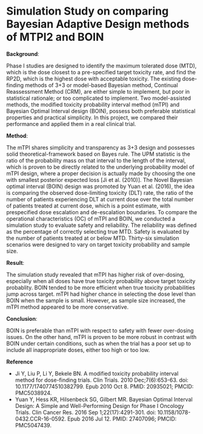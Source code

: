 # Simulation Study on comparing Bayesian Adaptive Design methods of MTPI2 and BOIN

**Background**: 

Phase I studies are designed to identify the maximum tolerated dose (MTD), which is the dose closest to a pre-specified target toxicity rate, and find the RP2D, which is the highest dose with acceptable toxicity. The existing dose-finding methods of 3+3 or model-based Bayesian method, Continual Reassessment Method (CRM), are either simple to implement, but poor in statistical rationale; or too complicated to implement. Two model-assisted methods, the modified toxicity probability interval method (mTPI) and Bayesian Optimal Interval design (BOIN), possess both preferable statistical properties and practical simplicity. In this project, we compared their performance and applied them in a real clinical trial. 

**Method**: 

The mTPI shares simplicity and transparency as 3+3 design and possesses solid theoretical-framework based on Bayes rule. The UPM statistic is the ratio of the probability mass on that interval to the length of the interval, which is proven to be directly related to the underlying probability model of mTPI design, where a proper decision is actually made by choosing the one with smallest posterior expected loss [Ji et al. (2010)]. The Novel Bayesian optimal interval (BOIN) design was promoted by Yuan et al. (2016), the idea is comparing the observed dose-limiting toxicity (DLT) rate, the ratio of the number of patients experiencing DLT at current dose over the total number of patients treated at current dose, which is a point estimate, with prespecified dose escalation and de-escalation boundaries. To compare the operational characteristics (OC) of mTPI and BOIN, we conducted a simulation study to evaluate safety and reliability. The reliability was defined as the percentage of correctly selecting true MTD. Safety is evaluated by the number of patients treated at or below MTD. Thirty-six simulation scenarios were designed to vary on target toxicity probability and sample size.


**Result**: 

The simulation study revealed that mTPI has higher risk of over-dosing, especially when all doses have true toxicity probability above target toxicity probablity. BOIN tended to be more efficient when true toxicity probabilities jump across target. mTPI had higher chance in selecting the dose level than BOIN when the sample is small. However, as sample size increased, the mTPI method appeared to be more conservative. 

**Conclusion**: 

BOIN is preferable than mTPI with respect to safety with fewer over-dosing issues. On the other hand, mTPI is proven to be more robust in contrast with BOIN under certain conditions, such as when the trial has a poor set up to include all inappropriate doses, either too high or too low.

**Reference**

- Ji Y, Liu P, Li Y, Bekele BN. A modified toxicity probability interval method for dose-finding trials. Clin Trials. 2010 Dec;7(6):653-63. doi: 10.1177/1740774510382799. Epub 2010 Oct 8. PMID: 20935021; PMCID: PMC5038924.
- Yuan Y, Hess KR, Hilsenbeck SG, Gilbert MR. Bayesian Optimal Interval Design: A Simple and Well-Performing Design for Phase I Oncology Trials. Clin Cancer Res. 2016 Sep 1;22(17):4291-301. doi: 10.1158/1078-0432.CCR-16-0592. Epub 2016 Jul 12. PMID: 27407096; PMCID: PMC5047439.
